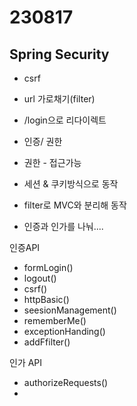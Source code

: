 ﻿# 230817

## Spring Security

- csrf
- url 가로채기(filter)
- /login으로 리다이렉트


- 인증/ 권한
- 권한 - 접근가능
- 세션 & 쿠키방식으로 동작
- filter로 MVC와 분리해 동작


- 인증과 인가를 나눠....
  
인증API
- formLogin()
- logout()
- csrf()
- httpBasic()
- seesionManagement()
- rememberMe()
- exceptionHanding()
- addFfilter()

인가 API
- authorizeRequests()
- 